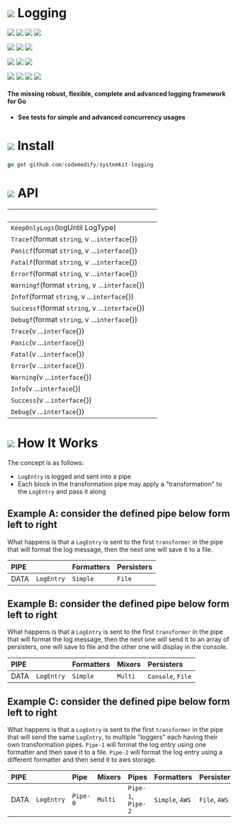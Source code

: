 # ![](https://fonts.gstatic.com/s/i/materialicons/bookmarks/v4/24px.svg)  Logging
[![](https://img.shields.io/github/v/release/codemodify/systemkit-logging?style=flat-square)](https://github.com/codemodify/systemkit-logging/releases/latest)
![](https://img.shields.io/github/languages/code-size/codemodify/systemkit-logging?style=flat-square)
![](https://img.shields.io/github/last-commit/codemodify/systemkit-logging?style=flat-square)
[![](https://img.shields.io/badge/license-0--license-brightgreen?style=flat-square)](https://github.com/codemodify/TheFreeLicense)

![](https://img.shields.io/github/workflow/status/codemodify/systemkit-logging/qa?style=flat-square)
![](https://img.shields.io/github/issues/codemodify/systemkit-logging?style=flat-square)
[![](https://goreportcard.com/badge/github.com/codemodify/systemkit-logging?style=flat-square)](https://goreportcard.com/report/github.com/codemodify/systemkit-logging)

[![](https://img.shields.io/badge/godoc-reference-brightgreen?style=flat-square)](https://godoc.org/github.com/codemodify/systemkit-logging)
![](https://img.shields.io/badge/PRs-welcome-brightgreen.svg?style=flat-square)
![](https://img.shields.io/gitter/room/codemodify/systemkit-logging?style=flat-square)

![](https://img.shields.io/github/contributors/codemodify/systemkit-logging?style=flat-square)
![](https://img.shields.io/github/stars/codemodify/systemkit-logging?style=flat-square)
![](https://img.shields.io/github/watchers/codemodify/systemkit-logging?style=flat-square)
![](https://img.shields.io/github/forks/codemodify/systemkit-logging?style=flat-square)


#### The missing robust, flexible, complete and advanced logging framework for Go
- #### See tests for simple and advanced concurrency usages
# ![](https://fonts.gstatic.com/s/i/materialicons/bookmarks/v4/24px.svg) Install
```go
go get github.com/codemodify/systemkit-logging
```
# ![](https://fonts.gstatic.com/s/i/materialicons/bookmarks/v4/24px.svg) API

&nbsp;																| &nbsp;
---     															| ---
`KeepOnlyLogs`(logUntil LogType) | 
`Tracef`(format `string`, v ...`interface`{}) | 
`Panicf`(format `string`, v ...`interface`{}) | 
`Fatalf`(format `string`, v ...`interface`{}) | 
`Errorf`(format `string`, v ...`interface`{}) | 
`Warningf`(format `string`, v ...`interface`{}) | 
`Infof`(format `string`, v ...`interface`{}) | 
`Successf`(format `string`, v ...`interface`{}) | 
`Debugf`(format `string`, v ...`interface`{}) | 
`Trace`(v ...`interface`{}) | 
`Panic`(v ...`interface`{}) | 
`Fatal`(v ...`interface`{}) | 
`Error`(v ...`interface`{}) | 
`Warning`(v ...`interface`{}) | 
`Info`(v ...`interface`{}) | 
`Success`(v ...`interface`{}) | 
`Debug`(v ...`interface`{}) | 

# ![](https://fonts.gstatic.com/s/i/materialicons/bookmarks/v4/24px.svg) How It Works

The concept is as follows:
- `LogEntry` is logged and sent into a pipe
- Each block in the transformation pipe may apply a "transformation" to the `LogEntry` and pass it along

## Example A: consider the defined pipe below form left to right
What happens is that a `LogEntry` is sent to the first `transformer` in the pipe that will format the log message,
then the next one will save it to a file.

PIPE	|				| Formatters	| Persisters
:--		| ---:			| :---			| :---
DATA	| `LogEntry`	| `Simple`		| `File`

## Example B: consider the defined pipe below form left to right
What happens is that a `LogEntry` is sent to the first `transformer` in the pipe that will format the log message,
then the next one will send it to an array of persisters, one will save to file and the other one will display in
the console.

PIPE	|				| Formatters	| Mixers	| Persisters
:--		| ---:			| :---			| :---		| :---
DATA	| `LogEntry`	| `Simple`		| `Multi`	| `Console`, `File`

## Example C: consider the defined pipe below form left to right
What happens is that a `LogEntry` is sent to the first `transformer` in the pipe that will send the same `LogEntry`,
to multiple "loggers" each having their own transformation pipes.
`Pipe-1` will format the log entry using one formatter and then save it to a file.
`Pipe-2` will format the log entry using a different formatter and then send it to aws storage.

PIPE	|				| Pipe		| Mixers	| Pipes					| Formatters		| Persisters
:--		| ---:			| :---		| :---		| :---					| :---				| :---
DATA	| `LogEntry`	| `Pipe-0`	| `Multi`	| `Pipe-1`, `Pipe-2`	| `Simple`, `AWS`	| `File`, `AWS`

